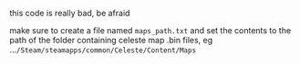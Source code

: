 this code is really bad, be afraid

make sure to create a file named `maps_path.txt` and set the contents to the path of the folder containing celeste map
.bin files, eg ...`/Steam/steamapps/common/Celeste/Content/Maps`
